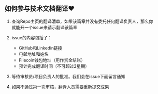 ## 如何参与技术文档翻译❤️

1. 查询Repo主页的翻译清单，如果该篇章并没有委托任何翻译负责人，那么你就能开一个issue来请示翻译该篇章

2. issue的内容包括了：
    - GitHub和Linkedin链接
    - 电邮地址和姓名
    - Filecoin钱包地址（用作赏金结账）
    - 预计完成翻译时间（不可超过2星期）

3. 等待审核员/项目负责人的批准。我们会在issue下面留言通知

4. 如果不通过第一次审核，翻译人员需要重新提交成果


